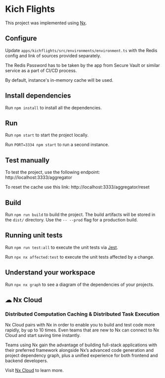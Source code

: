 # Kich Flights

This project was implemented using [Nx](https://nx.dev).

## Configure

Update `apps/kichflights/src/environments/environment.ts` with the Redis config and link of sources provided separately.

The Redis Password has to be taken by the app from Secure Vault or similar service as a part of CI/CD process.

By default, instance's in-memory cache will be used.

## Install dependencies

Run `npm install` to install all the dependencies.

## Run

Run `npm start` to start the project locally.

Run `PORT=3334 npm start` to run a second instance.

## Test manually

To test the project, use the following endpoint:
http://localhost:3333/aggregator

To reset the cache use this link: http://localhost:3333/aggregator/reset

## Build

Run `npm run build` to build the project. The build artifacts will be stored in the `dist/` directory. Use the `-- --prod` flag for a production build.

## Running unit tests

Run `npm run test:all` to execute the unit tests via [Jest](https://jestjs.io).

Run `npx nx affected:test` to execute the unit tests affected by a change.

## Understand your workspace

Run `npx nx graph` to see a diagram of the dependencies of your projects.

## ☁ Nx Cloud

### Distributed Computation Caching & Distributed Task Execution

Nx Cloud pairs with Nx in order to enable you to build and test code more rapidly, by up to 10 times. Even teams that are new to Nx can connect to Nx Cloud and start saving time instantly.

Teams using Nx gain the advantage of building full-stack applications with their preferred framework alongside Nx’s advanced code generation and project dependency graph, plus a unified experience for both frontend and backend developers.

Visit [Nx Cloud](https://nx.app/) to learn more.
